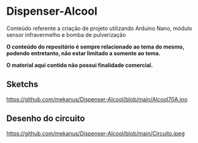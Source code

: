 # Dispenser-Alcool
Conteúdo referente a criação de projeto utilizando Arduino Nano, módulo sensor infravermelho e bomba de pulverização

**O conteúdo do repositório é sempre relacionado ao tema do mesmo, podendo entretanto, não estar limitado a somente ao tema.**

**O material aqui contido não possui finalidade comercial.**

## Sketchs

https://github.com/mekanus/Dispenser-Alcool/blob/main/Alcool70A.ino

## Desenho do circuito

https://github.com/mekanus/Dispenser-Alcool/blob/main/Circuito.jpeg
